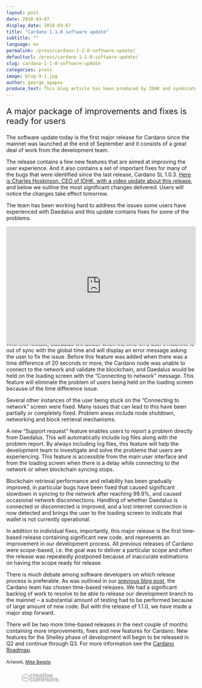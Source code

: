 ```yaml
---
layout: post
date: 2018-03-07
display_date: 2018-03-07
title: "Cardano 1.1.0 software update"
subtitle: ""
language: en
permalink: /press/cardano-1-1-0-software-update/
defaulturl: /press/cardano-1-1-0-software-update/
slug: cardano-1-1-0-software-update
categories: press
image: blog-9-1.jpg
author: george_agapov
produce_text: This blog article has been produced by IOHK and syndicated by Cardano Foundation for wider distribution.
---
```


<p style="font-size: 22px;">A major package of improvements and fixes is ready for users</p>

The software update today is the first major release for Cardano since the mainnet was launched at the end of September and it consists of a great deal of work from the development team.<!--break-->

The release contains a few new features that are aimed at improving the user experience. And it also contains a set of important fixes for many of the bugs that were identified since the last release, Cardano SL 1.0.3. [Here is Charles Hoskinson, CEO of IOHK, with a video update about this release](https://www.pscp.tv/w/1dRJZeyZOagGB), and below we outline the most significant changes delivered. Users will notice the changes take effect tomorrow.

The team has been working hard to address the issues some users have experienced with Daedalus and this update contains fixes for some of the problems.

<div class="videoframe">
  <iframe width="100%" height="315" src="https://www.youtube.com/embed/GLciKKGPeTg" frameborder="0" allowfullscreen=""></iframe>
</div>

With this release, Daedalus will detect when the time on a user’s machine is out of sync with the global time and will display an error message asking the user to fix the issue. Before this feature was added when there was a time difference of 20 seconds or more, the Cardano node was unable to connect to the network and validate the blockchain, and Daedalus would be held on the loading screen with the “Connecting to network” message. This feature will eliminate the problem of users being held on the loading screen because of the time difference issue.

Several other instances of the user being stuck on the “Connecting to network” screen were fixed. Many issues that can lead to this have been partially or completely fixed. Problem areas include node shutdown, networking and block retrieval mechanisms.

A new “Support request” feature enables users to report a problem directly from Daedalus. This will automatically include log files along with the problem report. By always including log files, this feature will help the development team to investigate and solve the problems that users are experiencing. This feature is accessible from the main user interface and from the loading screen when there is a delay while connecting to the network or when blockchain syncing stops.

Blockchain retrieval performance and reliability has been gradually improved, in particular bugs have been fixed that caused significant slowdown in syncing to the network after reaching 99.9%, and caused occasional network disconnections. Handling of whether Daedalus is connected or disconnected is improved, and a lost internet connection is now detected and brings the user to the loading screen to indicate that wallet is not currently operational.

In addition to individual fixes, importantly, this major release is the first time-based release containing significant new code, and represents an improvement in our development process. All previous releases of Cardano were scope-based, i.e. the goal was to deliver a particular scope and often the release was repeatedly postponed because of inaccurate estimations on having the scope ready for release.

There is much debate among software developers on which release process is preferable. As was outlined in our [previous blog post](https://iohk.io/blog/what-is-our-release-strategy-for-cardano/), the Cardano team has chosen time-based releases. We had a significant backlog of work to resolve to be able to release our development branch to the mainnet – a substantial amount of testing had to be performed because of large amount of new code. But with the release of 1.1.0, we have made a major step forward.

There will be two more time-based releases in the next couple of months containing more improvements, fixes and new features for Cardano. New features for the Shelley phase of development will begin to be released in Q2 and continue through Q3. For more information see the [Cardano Roadmap](https://cardanoroadmap.com).

<small>
  Artwork, 
  <a href="https://creativecommons.org/licenses/by/4.0/" title="Creative Commons" target="_blank">
    <i class="fa fa-creative-commons" aria-hidden="true"></i>
  </a>
  <a href="http://www.beeple-crap.com" target="_blank">Mike Beeple</a>
</small>

<figure class="alignleft">
  <img src="/images/blog/blog-8-7.png" alt="Alfred and Yvonne" width="100" height="">
</figure>

<style type="text/css">
  .videoframe {
    position: relative;
    padding-bottom: 56.25%;
    padding-top: 0px;
    height: 0;
    margin-bottom: 20px;
  }
</style>